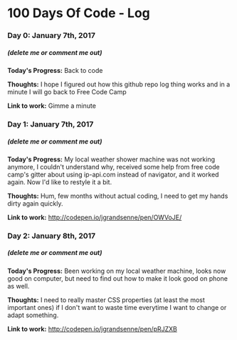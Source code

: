 # 100 Days Of Code - Log

### Day 0: January 7th, 2017
##### (delete me or comment me out)

**Today's Progress:** Back to code

**Thoughts:** I hope I figured out how this github repo log thing works and in a minute I will go back to Free Code Camp

**Link to work:** Gimme a minute


### Day 1: January 7th, 2017
##### (delete me or comment me out)

**Today's Progress:** My local weather shower machine was not working anymore, I couldn't understand why, received some help from free code camp's gitter about using ip-api.com instead of navigator, and it worked again. Now I'd like to restyle it a bit.

**Thoughts:** Hum, few months without actual coding, I need to get my hands dirty again quickly.

**Link to work:** http://codepen.io/jgrandsenne/pen/OWVoJE/



### Day 2: January 8th, 2017
##### (delete me or comment me out)

**Today's Progress:** Been working on my local weather machine, looks now good on computer, but need to find out how to make it look good on phone as well.

**Thoughts:** I need to really master CSS properties (at least the most important ones) if I don't want to waste time everytime I want to change or adapt something.

**Link to work:** http://codepen.io/jgrandsenne/pen/pRJZXB
